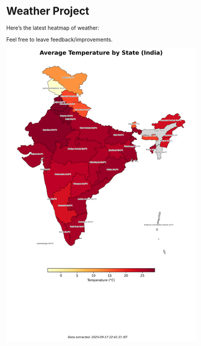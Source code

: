 # Weather Project

Here’s the latest heatmap of weather:

Feel free to leave feedback/improvements.

![India Heatmap](docs/assets/india_heatmap.png?v=CAEBBB)
